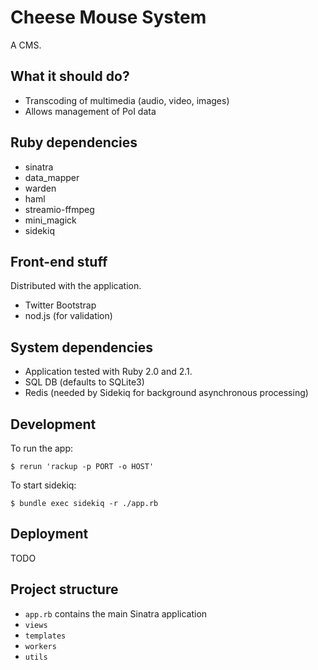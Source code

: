 # Cheese Mouse System

A CMS.

## What it should do?

- Transcoding of multimedia (audio, video, images)
- Allows management of PoI data

## Ruby dependencies

- sinatra
- data\_mapper
- warden
- haml
- streamio-ffmpeg
- mini\_magick
- sidekiq

## Front-end stuff

Distributed with the application.

- Twitter Bootstrap
- nod.js (for validation)

## System dependencies

- Application tested with Ruby 2.0 and 2.1.
- SQL DB (defaults to SQLite3)
- Redis (needed by Sidekiq for background asynchronous processing)

## Development

To run the app:

```
$ rerun 'rackup -p PORT -o HOST'
```

To start sidekiq:

```
$ bundle exec sidekiq -r ./app.rb
```

## Deployment

TODO

## Project structure

- `app.rb` contains the main Sinatra application
- `views`
- `templates`
- `workers`
- `utils`
